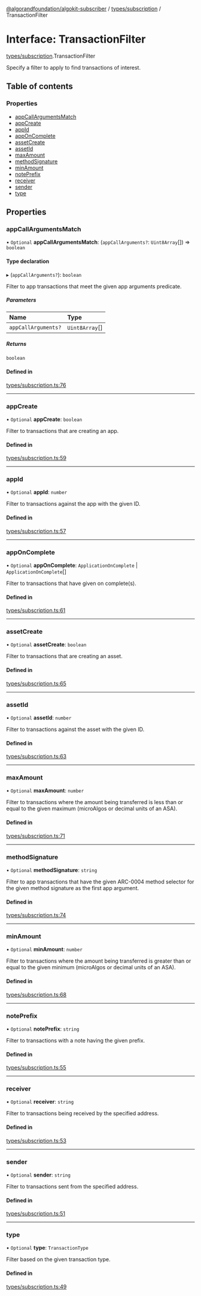 [@algorandfoundation/algokit-subscriber](../README.md) / [types/subscription](../modules/types_subscription.md) / TransactionFilter

# Interface: TransactionFilter

[types/subscription](../modules/types_subscription.md).TransactionFilter

Specify a filter to apply to find transactions of interest.

## Table of contents

### Properties

- [appCallArgumentsMatch](types_subscription.TransactionFilter.md#appcallargumentsmatch)
- [appCreate](types_subscription.TransactionFilter.md#appcreate)
- [appId](types_subscription.TransactionFilter.md#appid)
- [appOnComplete](types_subscription.TransactionFilter.md#apponcomplete)
- [assetCreate](types_subscription.TransactionFilter.md#assetcreate)
- [assetId](types_subscription.TransactionFilter.md#assetid)
- [maxAmount](types_subscription.TransactionFilter.md#maxamount)
- [methodSignature](types_subscription.TransactionFilter.md#methodsignature)
- [minAmount](types_subscription.TransactionFilter.md#minamount)
- [notePrefix](types_subscription.TransactionFilter.md#noteprefix)
- [receiver](types_subscription.TransactionFilter.md#receiver)
- [sender](types_subscription.TransactionFilter.md#sender)
- [type](types_subscription.TransactionFilter.md#type)

## Properties

### appCallArgumentsMatch

• `Optional` **appCallArgumentsMatch**: (`appCallArguments?`: `Uint8Array`[]) => `boolean`

#### Type declaration

▸ (`appCallArguments?`): `boolean`

Filter to app transactions that meet the given app arguments predicate.

##### Parameters

| Name | Type |
| :------ | :------ |
| `appCallArguments?` | `Uint8Array`[] |

##### Returns

`boolean`

#### Defined in

[types/subscription.ts:76](https://github.com/MakerXStudio/algorand-indexer-poc/blob/main/src/types/subscription.ts#L76)

___

### appCreate

• `Optional` **appCreate**: `boolean`

Filter to transactions that are creating an app.

#### Defined in

[types/subscription.ts:59](https://github.com/MakerXStudio/algorand-indexer-poc/blob/main/src/types/subscription.ts#L59)

___

### appId

• `Optional` **appId**: `number`

Filter to transactions against the app with the given ID.

#### Defined in

[types/subscription.ts:57](https://github.com/MakerXStudio/algorand-indexer-poc/blob/main/src/types/subscription.ts#L57)

___

### appOnComplete

• `Optional` **appOnComplete**: `ApplicationOnComplete` \| `ApplicationOnComplete`[]

Filter to transactions that have given on complete(s).

#### Defined in

[types/subscription.ts:61](https://github.com/MakerXStudio/algorand-indexer-poc/blob/main/src/types/subscription.ts#L61)

___

### assetCreate

• `Optional` **assetCreate**: `boolean`

Filter to transactions that are creating an asset.

#### Defined in

[types/subscription.ts:65](https://github.com/MakerXStudio/algorand-indexer-poc/blob/main/src/types/subscription.ts#L65)

___

### assetId

• `Optional` **assetId**: `number`

Filter to transactions against the asset with the given ID.

#### Defined in

[types/subscription.ts:63](https://github.com/MakerXStudio/algorand-indexer-poc/blob/main/src/types/subscription.ts#L63)

___

### maxAmount

• `Optional` **maxAmount**: `number`

Filter to transactions where the amount being transferred is less than
or equal to the given maximum (microAlgos or decimal units of an ASA).

#### Defined in

[types/subscription.ts:71](https://github.com/MakerXStudio/algorand-indexer-poc/blob/main/src/types/subscription.ts#L71)

___

### methodSignature

• `Optional` **methodSignature**: `string`

Filter to app transactions that have the given ARC-0004 method selector for
the given method signature as the first app argument.

#### Defined in

[types/subscription.ts:74](https://github.com/MakerXStudio/algorand-indexer-poc/blob/main/src/types/subscription.ts#L74)

___

### minAmount

• `Optional` **minAmount**: `number`

Filter to transactions where the amount being transferred is greater
than or equal to the given minimum (microAlgos or decimal units of an ASA).

#### Defined in

[types/subscription.ts:68](https://github.com/MakerXStudio/algorand-indexer-poc/blob/main/src/types/subscription.ts#L68)

___

### notePrefix

• `Optional` **notePrefix**: `string`

Filter to transactions with a note having the given prefix.

#### Defined in

[types/subscription.ts:55](https://github.com/MakerXStudio/algorand-indexer-poc/blob/main/src/types/subscription.ts#L55)

___

### receiver

• `Optional` **receiver**: `string`

Filter to transactions being received by the specified address.

#### Defined in

[types/subscription.ts:53](https://github.com/MakerXStudio/algorand-indexer-poc/blob/main/src/types/subscription.ts#L53)

___

### sender

• `Optional` **sender**: `string`

Filter to transactions sent from the specified address.

#### Defined in

[types/subscription.ts:51](https://github.com/MakerXStudio/algorand-indexer-poc/blob/main/src/types/subscription.ts#L51)

___

### type

• `Optional` **type**: `TransactionType`

Filter based on the given transaction type.

#### Defined in

[types/subscription.ts:49](https://github.com/MakerXStudio/algorand-indexer-poc/blob/main/src/types/subscription.ts#L49)
